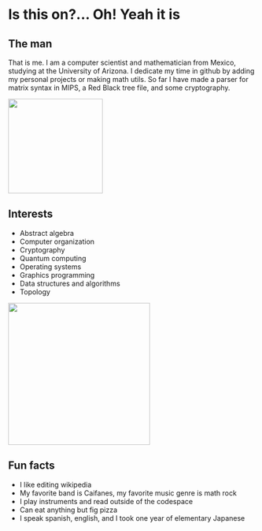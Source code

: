 # Is this on?... Oh! Yeah it is 

## The man

That is me. I am a computer scientist and mathematician from Mexico, studying at the University of Arizona. I dedicate my time in github by adding my personal projects or making math utils.
So far I have made a parser for matrix syntax in MIPS, a Red Black tree file, and some cryptography. 

<img src="https://github.com/user-attachments/assets/3aeaee40-6962-416d-ad8d-7585d2e97d4d" style="width: 20vw;">


## Interests

- Abstract algebra
- Computer organization
- Cryptography
- Quantum computing
- Operating systems
- Graphics programming
- Data structures and algorithms
- Topology

<img src="https://github.com/user-attachments/assets/5cbc45fb-aa59-4e46-a0dd-f7c74f2c2f45" style="width: 30vw;">

## Fun facts
- I like editing wikipedia
- My favorite band is Caifanes, my favorite music genre is math rock
- I play instruments and read outside of the codespace
- Can eat anything but fig pizza
- I speak spanish, english, and I took one year of elementary Japanese
